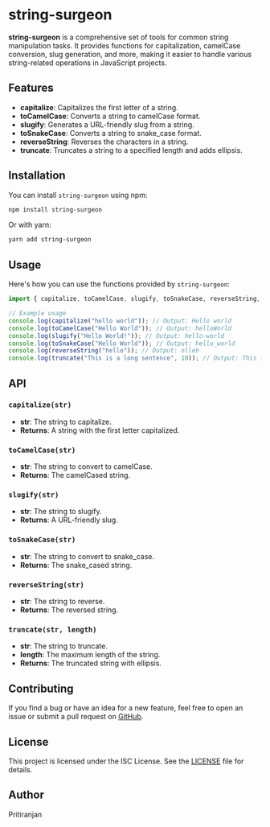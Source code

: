 # string-surgeon

**string-surgeon** is a comprehensive set of tools for common string manipulation tasks. It provides functions for capitalization, camelCase conversion, slug generation, and more, making it easier to handle various string-related operations in JavaScript projects.

## Features

- **capitalize**: Capitalizes the first letter of a string.
- **toCamelCase**: Converts a string to camelCase format.
- **slugify**: Generates a URL-friendly slug from a string.
- **toSnakeCase**: Converts a string to snake_case format.
- **reverseString**: Reverses the characters in a string.
- **truncate**: Truncates a string to a specified length and adds ellipsis.

## Installation

You can install `string-surgeon` using npm:

```bash
npm install string-surgeon
```

Or with yarn:

```bash
yarn add string-surgeon
```

## Usage

Here's how you can use the functions provided by `string-surgeon`:

```javascript
import { capitalize, toCamelCase, slugify, toSnakeCase, reverseString, truncate } from 'string-surgeon';

// Example usage
console.log(capitalize("hello world")); // Output: Hello world
console.log(toCamelCase("Hello World")); // Output: helloWorld
console.log(slugify("Hello World!")); // Output: hello-world
console.log(toSnakeCase("Hello World")); // Output: hello_world
console.log(reverseString("hello")); // Output: olleh
console.log(truncate("This is a long sentence", 10)); // Output: This is a ...
```

## API

### `capitalize(str)`

- **str**: The string to capitalize.
- **Returns**: A string with the first letter capitalized.

### `toCamelCase(str)`

- **str**: The string to convert to camelCase.
- **Returns**: The camelCased string.

### `slugify(str)`

- **str**: The string to slugify.
- **Returns**: A URL-friendly slug.

### `toSnakeCase(str)`

- **str**: The string to convert to snake_case.
- **Returns**: The snake_cased string.

### `reverseString(str)`

- **str**: The string to reverse.
- **Returns**: The reversed string.

### `truncate(str, length)`

- **str**: The string to truncate.
- **length**: The maximum length of the string.
- **Returns**: The truncated string with ellipsis.

## Contributing

If you find a bug or have an idea for a new feature, feel free to open an issue or submit a pull request on [GitHub](https://github.com/yourusername/string-surgeon).

## License

This project is licensed under the ISC License. See the [LICENSE](LICENSE) file for details.

## Author

Pritiranjan
